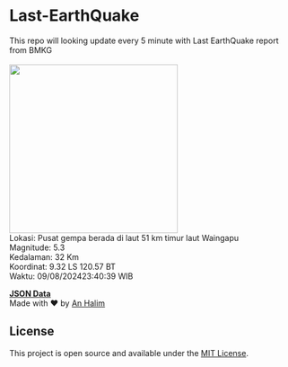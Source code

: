 # Last-EarthQuake
This repo will looking update every 5 minute with Last EarthQuake report from BMKG
<br>
<br>
<img src="https://static.bmkg.go.id/20240809234039.mmi.jpg" width="300"/>
<br>
Lokasi: Pusat gempa berada di laut 51 km timur laut Waingapu <br>
Magnitude: 5.3 <br>
Kedalaman: 32 Km <br>
Koordinat: 9.32 LS 120.57 BT <br>
Waktu: 09/08/202423:40:39 WIB <br>

<a href="./data/data.json">**JSON Data**</a>
<br>
Made with ❤️ by <a href="https://github.com/an-halim">An Halim</a>
## License

This project is open source and available under the [MIT License](LICENSE).
